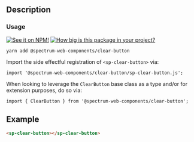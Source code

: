 ## Description

### Usage

[![See it on NPM!](https://img.shields.io/npm/v/@spectrum-web-components/clear-button?style=for-the-badge)](https://www.npmjs.com/package/@spectrum-web-components/clear-button)
[![How big is this package in your project?](https://img.shields.io/bundlephobia/minzip/@spectrum-web-components/clear-button?style=for-the-badge)](https://bundlephobia.com/result?p=@spectrum-web-components/clear-button)

```
yarn add @spectrum-web-components/clear-button
```

Import the side effectful registration of `<sp-clear-button>` via:

```
import '@spectrum-web-components/clear-button/sp-clear-button.js';
```

When looking to leverage the `ClearButton` base class as a type and/or for extension purposes, do so via:

```
import { ClearButton } from '@spectrum-web-components/clear-button';
```

## Example

```html
<sp-clear-button></sp-clear-button>
```
